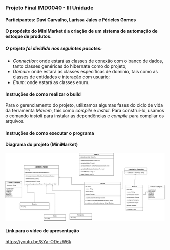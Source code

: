 ### Projeto Final IMD0040 - III Unidade
#### Participantes: Davi Carvalho, Larissa Jales e Péricles Gomes
#### O propósito do MiniMarket é a criação de um sistema de automação de estoque de produtos. 
##### O projeto foi dividido nos seguintes pacotes: 
- *Connection*: onde estará as classes de conexão com o banco de dados, tanto classes genéricas do hibernate como do projeto;  
- *Domain*: onde estará as classes específicas de domínio, tais como as classes de entidades e interação com usuário; 
- *Enum*: onde estará as classes enum. 

#### Instruções de como realizar o build 
Para o gerenciamento do projeto, utilizamos algumas fases do ciclo de vida da ferramenta *Mavem*, tais como *compile* e *install*. 
Para construí-lo, usamos o comando *install* para instalar as dependências e *compile* para compliar os arquivos. 

#### Instruções de como executar o programa


#### Diagrama do projeto (MiniMarket) 
![diagrama-do-projeto](https://github.com/periclesgdc/lp2-projeto-final/blob/main/diagrama.png)

#### Link para o vídeo de apresentação
https://youtu.be/8Ya-ODezW6k
